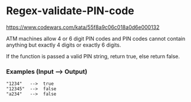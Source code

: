 # Regex-validate-PIN-code
https://www.codewars.com/kata/55f8a9c06c018a0d6e000132

ATM machines allow 4 or 6 digit PIN codes and PIN codes cannot contain anything but exactly 4 digits or exactly 6 digits.

If the function is passed a valid PIN string, return true, else return false.

### Examples (Input --> Output)
```
"1234"   -->  true
"12345"  -->  false
"a234"   -->  false
```
